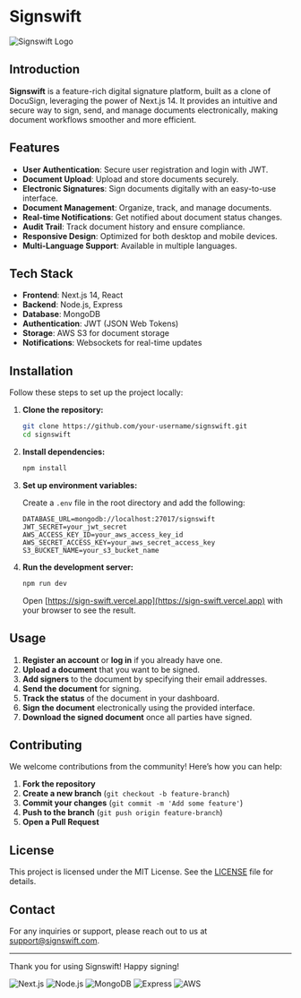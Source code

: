 # Signswift

![Signswift Logo](path_to_logo_image)

## Introduction

**Signswift** is a feature-rich digital signature platform, built as a clone of DocuSign, leveraging the power of Next.js 14. It provides an intuitive and secure way to sign, send, and manage documents electronically, making document workflows smoother and more efficient.

## Features

- **User Authentication**: Secure user registration and login with JWT.
- **Document Upload**: Upload and store documents securely.
- **Electronic Signatures**: Sign documents digitally with an easy-to-use interface.
- **Document Management**: Organize, track, and manage documents.
- **Real-time Notifications**: Get notified about document status changes.
- **Audit Trail**: Track document history and ensure compliance.
- **Responsive Design**: Optimized for both desktop and mobile devices.
- **Multi-Language Support**: Available in multiple languages.

## Tech Stack

- **Frontend**: Next.js 14, React
- **Backend**: Node.js, Express
- **Database**: MongoDB
- **Authentication**: JWT (JSON Web Tokens)
- **Storage**: AWS S3 for document storage
- **Notifications**: Websockets for real-time updates

## Installation

Follow these steps to set up the project locally:

1. **Clone the repository:**

   ```bash
   git clone https://github.com/your-username/signswift.git
   cd signswift
   ```

2. **Install dependencies:**

   ```bash
   npm install
   ```

3. **Set up environment variables:**

   Create a `.env` file in the root directory and add the following:

   ```env
   DATABASE_URL=mongodb://localhost:27017/signswift
   JWT_SECRET=your_jwt_secret
   AWS_ACCESS_KEY_ID=your_aws_access_key_id
   AWS_SECRET_ACCESS_KEY=your_aws_secret_access_key
   S3_BUCKET_NAME=your_s3_bucket_name
   ```

4. **Run the development server:**

   ```bash
   npm run dev
   ```

   Open [https://sign-swift.vercel.app](https://sign-swift.vercel.app) with your browser to see the result.

## Usage

1. **Register an account** or **log in** if you already have one.
2. **Upload a document** that you want to be signed.
3. **Add signers** to the document by specifying their email addresses.
4. **Send the document** for signing.
5. **Track the status** of the document in your dashboard.
6. **Sign the document** electronically using the provided interface.
7. **Download the signed document** once all parties have signed.

## Contributing

We welcome contributions from the community! Here’s how you can help:

1. **Fork the repository**
2. **Create a new branch** (`git checkout -b feature-branch`)
3. **Commit your changes** (`git commit -m 'Add some feature'`)
4. **Push to the branch** (`git push origin feature-branch`)
5. **Open a Pull Request**

## License

This project is licensed under the MIT License. See the [LICENSE](LICENSE) file for details.

## Contact

For any inquiries or support, please reach out to us at support@signswift.com.

---

Thank you for using Signswift! Happy signing!

![Next.js](https://img.shields.io/badge/Next.js-14.0.0-blue)
![Node.js](https://img.shields.io/badge/Node.js-14.17.0-green)
![MongoDB](https://img.shields.io/badge/MongoDB-4.4.6-brightgreen)
![Express](https://img.shields.io/badge/Express-4.17.1-lightgrey)
![AWS](https://img.shields.io/badge/AWS-S3-orange)
